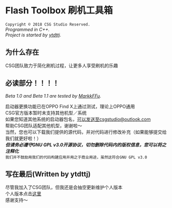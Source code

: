 # Flash Toolbox 刷机工具箱

`Copyright © 2018 CSG Studio Reserved.`<br>
*Programmed in C++.*<br>
*Project is started by [ytdttj](https://github.com/ytdttj).*<br>

## 为什么存在

CSG团队致力于简化刷机过程，让更多人享受刷机的乐趣

## 必读部分！！！！

*Beta 1.0 and Beta 1.1 are tested by [MarkkFFu](https://github.com/MarkkFFu).*

启动器更换功能已在OPPO Find X上通过测试，理论上OPPO通用<br>
CSG官方版本暂时未支持其他机型／系统<br>
如果您知道其他系统的启动器包名，可以发送至csgstudio@outlook.com<br>
帮助CSG团队适配其他机型，谢谢啦～<br>
当然，您也可以下载我们提供的源代码，并对代码进行修改补充（如果能够提交给我们就更好啦！）<br>
***但请务必遵守GNU GPL v3.0开源协议，切勿删除代码内的版权信息，您可以将之注释化***<br>
`我们并不鼓励用我们的代码构建应用并用之于商业用途，虽然这符合GNU GPL v3.0`

## 写在最后(Written by ytdttj)
尽管我加入了CSG团队，但我还是会抽空更新维护个人版本<br>
个人版本点击[这里](https://github.com/ytdttj/Flash-Toolbox/)<br>
感谢支持～
